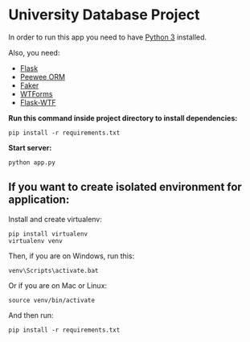 # University Database Project

In order to run this app you need to have [Python 3](https://www.python.org/) installed.

Also, you need:
* [Flask](https://github.com/pallets/flask)
* [Peewee ORM](https://github.com/coleifer/peewee)
* [Faker](https://github.com/joke2k/faker)
* [WTForms](https://github.com/wtforms/wtforms)
* [Flask-WTF](https://github.com/lepture/flask-wtf)

**Run this command inside project directory to install dependencies:**
```
pip install -r requirements.txt
```

**Start server:**
```
python app.py
```

## If you want to create isolated environment for application:

Install and create virtualenv:
```
pip install virtualenv
virtualenv venv
```
Then, if you are on Windows, run this:
```
venv\Scripts\activate.bat
```
Or if you are on Mac or Linux:
```
source venv/bin/activate
```
And then run:
```
pip install -r requirements.txt
```
